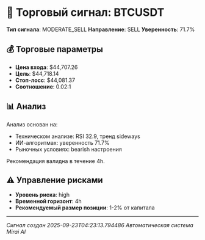
# 🎯 Торговый сигнал: BTCUSDT

**Тип сигнала**: MODERATE_SELL
**Направление**: SELL
**Уверенность**: 71.7%

## 💰 Торговые параметры
- **Цена входа**: $44,707.26
- **Цель**: $44,718.14
- **Стоп-лосс**: $44,081.37
- **Соотношение**: 0.02:1

## 📊 Анализ

Анализ основан на:
- Техническом анализе: RSI 32.9, тренд sideways
- ИИ-алгоритмах: уверенность 71.7%
- Рыночных условиях: bearish настроения

Рекомендация валидна в течение 4h.
        

## ⚠️ Управление рисками
- **Уровень риска**: high
- **Временной горизонт**: 4h
- **Рекомендуемый размер позиции**: 1-2% от капитала

---
*Сигнал создан 2025-09-23T04:23:13.794486*
*Автоматическая система Mirai AI*
        